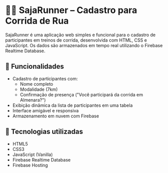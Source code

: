 # 🏃‍♂️ SajaRunner – Cadastro para Corrida de Rua

SajaRunner é uma aplicação web simples e funcional para o cadastro de participantes em treinos de corrida, desenvolvida com HTML, CSS e JavaScript. Os dados são armazenados em tempo real utilizando o Firebase Realtime Database.

## 🚀 Funcionalidades

- Cadastro de participantes com:
  - Nome completo
  - Modalidade (7km)
  - Confirmação de presença ("Você participará da corrida em Almenara?")
- Exibição dinâmica da lista de participantes em uma tabela
- Interface amigável e responsiva
- Armazenamento em nuvem com Firebase

## 🧰 Tecnologias utilizadas

- HTML5
- CSS3
- JavaScript (Vanilla)
- Firebase Realtime Database
- Firebase Hosting
